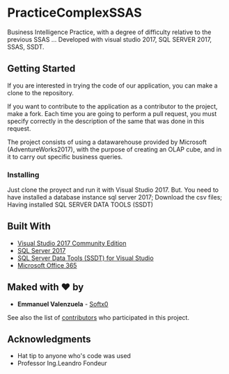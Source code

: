 # PracticeComplexSSAS
Business Intelligence Practice, with a degree of difficulty relative to the previous SSAS ... Developed with visual studio 2017, SQL SERVER 2017, SSAS, SSDT.

## Getting Started

If you are interested in trying the code of our application, you can make a clone to the repository.

If you want to contribute to the application as a contributor to the project, make a fork. Each time you are going to perform a pull request, you must specify correctly in the description of the same that was done in this request.

The project consists of using a datawarehouse provided by Microsoft (AdventureWorks2017), with the purpose of creating an OLAP cube, and in it to carry out specific business queries.

### Installing

Just clone the proyect and run it with Visual Studio 2017. But.
You need to have installed a database instance sql server 2017; Download the csv files; Having installed SQL SERVER DATA TOOLS (SSDT)

## Built With

* [Visual Studio 2017 Community Edition](https://visualstudio.microsoft.com/thank-you-downloading-visual-studio/?sku=Community&rel=15)
* [SQL Server 2017](https://www.microsoft.com/en-us/sql-server/sql-server-2017)
* [SQL Server Data Tools (SSDT) for Visual Studio](https://docs.microsoft.com/en-us/sql/ssdt/download-sql-server-data-tools-ssdt?view=sql-server-2017)
* [Microsoft Office 365](https://www.office.com)

## Maked with ♥ by

* **Emmanuel Valenzuela** - [Softx0](https://github.com/Softx0)

See also the list of [contributors](https://github.com/Softx0/PracticaXLStoBBDD_ETL/contributors) who participated in this project.

## Acknowledgments

* Hat tip to anyone who's code was used
* Professor Ing.Leandro Fondeur
